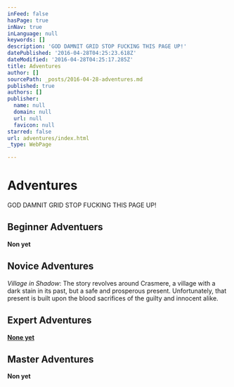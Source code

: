```yaml
---
inFeed: false
hasPage: true
inNav: true
inLanguage: null
keywords: []
description: 'GOD DAMNIT GRID STOP FUCKING THIS PAGE UP!'
datePublished: '2016-04-28T04:25:23.618Z'
dateModified: '2016-04-28T04:25:17.285Z'
title: Adventures
author: []
sourcePath: _posts/2016-04-28-adventures.md
published: true
authors: []
publisher:
  name: null
  domain: null
  url: null
  favicon: null
starred: false
url: adventures/index.html
_type: WebPage

---
```

# Adventures

GOD DAMNIT GRID STOP FUCKING THIS PAGE UP!

## Beginner Adventuers

**Non yet**

## Novice Adventures

_Village in Shadow_: The story revolves around Crasmere, a village with a dark stain in its past, but a safe and prosperous present. Unfortunately, that present is built upon the blood sacrifices of the guilty and innocent alike.

## Expert Adventures

**[None yet][0]**

## Master Adventures

**Non yet**

[0]: null
